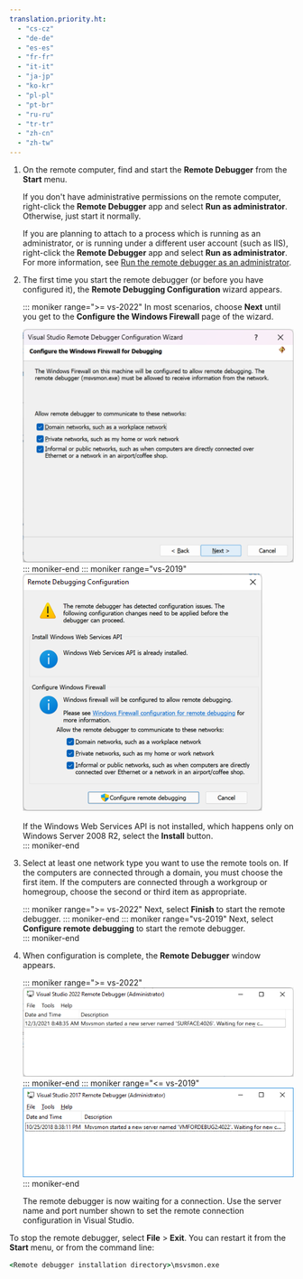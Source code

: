```yaml
---
translation.priority.ht: 
  - "cs-cz"
  - "de-de"
  - "es-es"
  - "fr-fr"
  - "it-it"
  - "ja-jp"
  - "ko-kr"
  - "pl-pl"
  - "pt-br"
  - "ru-ru"
  - "tr-tr"
  - "zh-cn"
  - "zh-tw"
---
```

1. On the remote computer, find and start the **Remote Debugger** from the **Start** menu. 

   If you don't have administrative permissions on the remote computer, right-click the **Remote Debugger** app and select **Run as administrator**. Otherwise, just start it normally.

   If you are planning to attach to a process which is running as an administrator, or is running under a different user account (such as IIS), right-click the **Remote Debugger** app and select **Run as administrator**. For more information, see [Run the remote debugger as an administrator](../remote-debugging-errors-and-troubleshooting.md#run-the-remote-debugger-as-an-administrator).

1. The first time you start the remote debugger (or before you have configured it), the **Remote Debugging Configuration** wizard appears.  
  
    ::: moniker range=">= vs-2022"
    In most scenarios, choose **Next** until you get to the **Configure the Windows Firewall** page of the wizard.

    ![Screenshot of remote debugger configuration.](../media/vs-2022/remote-debugger-configuration-wizard-page.png "Remote Debugger configuration")  
    ::: moniker-end
    ::: moniker range="vs-2019"
    ![Screenshot of remote debugger configuration.](../media/remotedebuggerconfwizardpage.png "Remote Debugger configuration")  

    If the Windows Web Services API is not installed, which happens only on Windows Server 2008 R2, select the **Install** button.  
    ::: moniker-end
  
1. Select at least one network type you want to use the remote tools on. If the computers are connected through a domain, you must choose the first item. If the computers are connected through a workgroup or homegroup, choose the second or third item as appropriate.  

   ::: moniker range=">= vs-2022"
   Next, select **Finish** to start the remote debugger.
   ::: moniker-end
   ::: moniker range="vs-2019"
   Next, select **Configure remote debugging** to start the remote debugger.  
   ::: moniker-end
  
1. When configuration is complete, the **Remote Debugger** window appears.
  
    ::: moniker range=">= vs-2022"
    ![Screenshot of remote debugger window](../media/vs-2022/remote-debugger-window.png "Remote Debugger window")
    ::: moniker-end
    ::: moniker range="<= vs-2019"
    ![Screenshot of remote debugger window](../media/remotedebuggerwindow.png "Remote Debugger window")
    ::: moniker-end
  
    The remote debugger is now waiting for a connection. Use the server name and port number shown to set the remote connection configuration in Visual Studio.  
  
To stop the remote debugger, select **File** > **Exit**. You can restart it from the **Start** menu, or from the command line:  
  
```cmd
<Remote debugger installation directory>\msvsmon.exe
```
